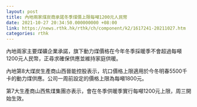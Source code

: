 ```yaml
---
layout: post
title: 內地兩家煤炭商承諾冬季煤價上限每噸1200元人民幣
date: 2021-10-27 20:34:50.000000000 +08:00
link: https://news.rthk.hk/rthk/ch/component/k2/1617241-20211027.htm
categories: rthk
---
```


內地兩家主要煤礦企業承諾，旗下動力煤價格在今年冬季採暖季不會超過每噸1200元人民幣，正尋求確保供應並維持家庭供暖。

內地第8大煤炭生產商山西晉能控股表示，坑口價格上限適用於今冬明春5500千卡的動力煤供應。公司一周前設定的價格上限為每噸1800元。

第7大生產商山西焦煤集團亦表示，會在冬季供暖季實行每噸1200元上限，周三開始生效。
